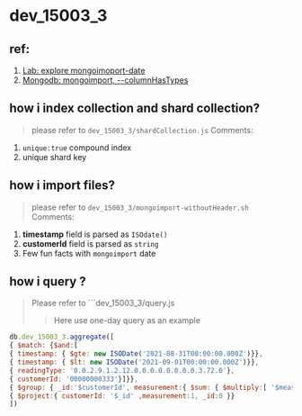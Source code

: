 dev_15003_3
===
## ref:
1. [Lab: explore mongoimoport-date]()
2. [Mongodb: mongoimport, --columnHasTypes](https://docs.mongodb.com/database-tools/mongoimport/#cmdoption-mongoimport-columnshavetypes)


## how i index collection and shard collection?
> please refer to ```dev_15003_3/shardCollection.js```
Comments:
1. ```unique:true``` compound index
2. unique shard key

## how i import files?
> please refer to ```dev_15003_3/mongoimport-withoutHeader.sh```
Comments:
1. **timestamp** field is parsed as ```ISOdate()```
2. **customerId** field is parsed as ```string```
3. Few fun facts with ```mongoimport``` date 

## how i query ?
> Please refer to ```dev_15003_3/query.js
>> Here use one-day query as an example
``` javascript
db.dev_15003_3.aggregate([
{ $match: {$and:[
{ timestamp: { $gte: new ISODate('2021-08-31T00:00:00.000Z')}},
{ timestamp: { $lt: new ISODate('2021-09-01T00:00:00.000Z')}},
{ readingType: '0.0.2.9.1.2.12.0.0.0.0.0.0.0.0.3.72.0'},
{ customerId: '00000000333'}]}},
{ $group: { _id:'$customerId', measurement:{ $sum: { $multiply:[ '$measurement','$multiplier']}}}},
{ $project:{ customerId: '$_id' ,measurement:1, _id:0 }}
])

```





